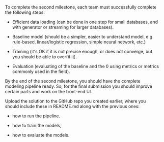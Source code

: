 To complete the second milestone, each team must successfully complete the following steps:

- Efficient data loading (can be done in one step for small databases, and with generator or streaming for larger databases).

- Baseline model (should be a simpler, easier to understand model, e.g. rule-based, linear/logistic regression, simple neural network, etc.)

- Training (it's OK if it is not precise enough, or does not converge, but you should be able to overfit it).

- Evaluation (evaluating of the baseline and the 0 using metrics or metrics commonly used in the field).

By the end of the second milestone, you should have the complete modeling pipeline ready. So, for the final submission you should improve certain parts and work on the front-end UI.

Upload the solution to the GitHub repo you created earlier, where you should include these in README.md along with the previous ones: 

- how to run the pipeline.

- how to train the models,

- how to evaluate the models.

